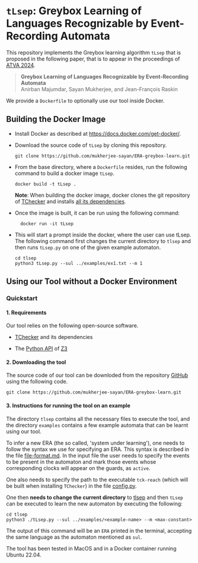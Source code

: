 # `tLsep`: Greybox Learning of Languages Recognizable by Event-Recording Automata

This repository implements the Greybox learning algorithm `tLsep` that is proposed in the following paper, that is to appear in the proceedings of [ATVA 2024](https://atva-conference.org/2024/).

> **Greybox Learning of Languages Recognizable by Event-Recording Automata** \
> Anirban Majumdar, Sayan Mukherjee, and Jean-François Raskin

We provide a `Dockerfile` to optionally use our tool inside Docker.

## Building the Docker Image

- Install Docker as described at https://docs.docker.com/get-docker/.

- Download the source code of `tLsep` by cloning this repository.
  ```
  git clone https://github.com/mukherjee-sayan/ERA-greybox-learn.git
  ```

- From the base directory, where a `Dockerfile` resides, run the following command to build a docker image `tLsep`.

  ```
  docker build -t tLsep .
  ```
  **Note**: When building the docker image, docker clones the git repository of [TChecker](https://github.com/ticktac-project/tchecker) and installs [all its dependencies](https://github.com/ticktac-project/tchecker/wiki/Installation-of-TChecker#requirements).

- Once the image is built, it can be run using the following command:
  ```
    docker run -it tLsep 
  ```

- This will start a prompt inside the docker, where the user can use tLsep. The following command first changes the current directory to `tlsep` and then runs `tLsep.py` on one of the given example automaton.
  ```
  cd tlsep 
  python3 tLsep.py --sul ../examples/ex1.txt --m 1
  ```

## Using our Tool without a Docker Environment


### Quickstart

#### 1. Requirements

Our tool relies on the following open-source software.

  - [TChecker](https://github.com/ticktac-project/tchecker/wiki/Installation-of-TChecker) and its dependencies

  - The [Python API](https://github.com/Z3Prover/z3?tab=readme-ov-file#python) of [Z3](https://github.com/Z3Prover/z3)

#### 2. Downloading the tool

The source code of our tool can be downloded from the repository [GitHub](https://github.com/mukherjee-sayan/ERA-greybox-learn.git) using the following code.

```
git clone https://github.com/mukherjee-sayan/ERA-greybox-learn.git
```

#### 3. Instructions for running the tool on an example

The directory `tlsep` contains all the necessary files
to execute the tool, and the directory `examples` contains a few example automata that can be learnt using our tool.

To infer a new ERA (the so called, 'system under learning'), one needs to follow the syntax we use for specifying an ERA. This syntax is described in the file [file-format.md](file-format.md). 
In the input file the user needs to specify the events to be present in the automaton and mark those events whose corresponding clocks will appear on the guards, as `active`.

One also needs to specify the path to the executable `tck-reach` (which will be built when installing `TChecker`) in the file [config.py](./tlsep/config.py).

One then **needs to change the current directory** to [tlsep](./tlsep/) and then `tLsep` can be executed to learn the new automaton by executing the following:

```
cd tlsep
python3 ./tLsep.py --sul ../examples/<example-name> --m <max-constant>
```

The output of this command will be an `ERA` printed in the terminal, accepting the same language as the automaton mentioned as `sul`.

The tool has been tested in MacOS and in a Docker container running Ubuntu 22.04.